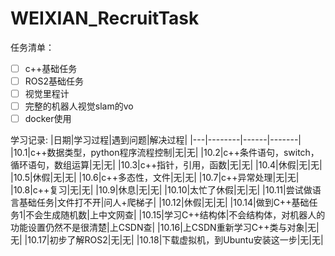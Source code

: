# WEIXIAN_RecruitTask

任务清单：
- [ ] c++基础任务
- [ ] ROS2基础任务
- [ ] 视觉里程计
- [ ] 完整的机器人视觉slam的vo
- [ ] docker使用

学习记录:
|日期|学习过程|遇到问题|解决过程|
|---|--------|------|-------|
|10.1|c++数据类型，python程序流程控制|无|无|
|10.2|c++条件语句，switch，循环语句，数组运算|无|无|
|10.3|c++指针，引用，函数|无|无|
|10.4|休假|无|无|
|10.5|休假|无|无|
|10.6|c++多态性，文件|无|无|
|10.7|c++异常处理|无|无|
|10.8|c++复习|无|无|
|10.9|休息|无|无|
|10.10|太忙了休假|无|无|
|10.11|尝试做语言基础任务|文件打不开|问人+爬梯子|
|10.12|休假|无|无|
|10.14|做到C++基础任务1|不会生成随机数|上中文网查|
|10.15|学习C++结构体|不会结构体，对机器人的功能设置仍然不是很清楚|上CSDN查|
|10.16|上CSDN重新学习C++类与对象|无|无|
|10.17|初步了解ROS2|无|无|
|10.18|下载虚拟机，到Ubuntu安装这一步|无|无|
